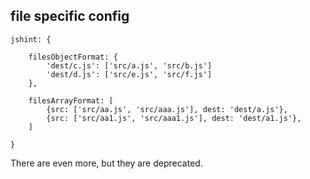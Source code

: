##  file specific config

```
jshint: {

    filesObjectFormat: {
        'dest/c.js': ['src/a.js', 'src/b.js']
        'dest/d.js': ['src/e.js', 'src/f.js']
    },

    filesArrayFormat: [
        {src: ['src/aa.js', 'src/aaa.js'], dest: 'dest/a.js'},
        {src: ['src/aa1.js', 'src/aaa1.js'], dest: 'dest/a1.js'},
    ]

}
```

There are even more, but they are deprecated.
